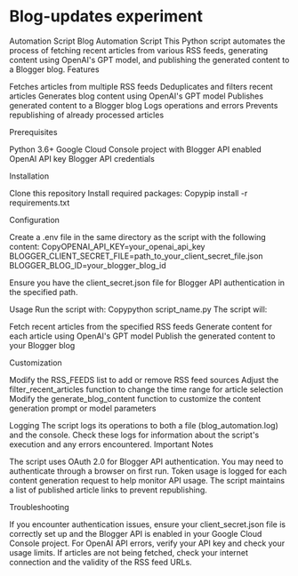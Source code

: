 # Blog-updates experiment
Automation Script
Blog Automation Script
This Python script automates the process of fetching recent articles from various RSS feeds, generating content using OpenAI's GPT model, and publishing the generated content to a Blogger blog.
Features

Fetches articles from multiple RSS feeds
Deduplicates and filters recent articles
Generates blog content using OpenAI's GPT model
Publishes generated content to a Blogger blog
Logs operations and errors
Prevents republishing of already processed articles

Prerequisites

Python 3.6+
Google Cloud Console project with Blogger API enabled
OpenAI API key
Blogger API credentials

Installation

Clone this repository
Install required packages:
Copypip install -r requirements.txt


Configuration

Create a .env file in the same directory as the script with the following content:
CopyOPENAI_API_KEY=your_openai_api_key
BLOGGER_CLIENT_SECRET_FILE=path_to_your_client_secret_file.json
BLOGGER_BLOG_ID=your_blogger_blog_id

Ensure you have the client_secret.json file for Blogger API authentication in the specified path.

Usage
Run the script with:
Copypython script_name.py
The script will:

Fetch recent articles from the specified RSS feeds
Generate content for each article using OpenAI's GPT model
Publish the generated content to your Blogger blog

Customization

Modify the RSS_FEEDS list to add or remove RSS feed sources
Adjust the filter_recent_articles function to change the time range for article selection
Modify the generate_blog_content function to customize the content generation prompt or model parameters

Logging
The script logs its operations to both a file (blog_automation.log) and the console. Check these logs for information about the script's execution and any errors encountered.
Important Notes

The script uses OAuth 2.0 for Blogger API authentication. You may need to authenticate through a browser on first run.
Token usage is logged for each content generation request to help monitor API usage.
The script maintains a list of published article links to prevent republishing.

Troubleshooting

If you encounter authentication issues, ensure your client_secret.json file is correctly set up and the Blogger API is enabled in your Google Cloud Console project.
For OpenAI API errors, verify your API key and check your usage limits.
If articles are not being fetched, check your internet connection and the validity of the RSS feed URLs.

